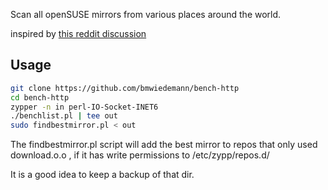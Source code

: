 Scan all openSUSE mirrors from various places around the world.

inspired by [this reddit discussion](https://www.reddit.com/r/openSUSE/comments/r82tyg/is_zypper_slow_for_you/)


## Usage
```bash
git clone https://github.com/bmwiedemann/bench-http
cd bench-http
zypper -n in perl-IO-Socket-INET6
./benchlist.pl | tee out
sudo findbestmirror.pl < out
```

The findbestmirror.pl script will add the best mirror to repos that only used download.o.o , if it has write permissions to /etc/zypp/repos.d/

It is a good idea to keep a backup of that dir.

